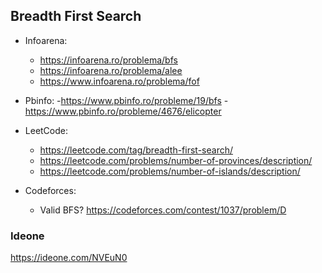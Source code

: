 ## Breadth First Search

- Infoarena:
  - https://infoarena.ro/problema/bfs
  - https://infoarena.ro/problema/alee
  - https://www.infoarena.ro/problema/fof

- Pbinfo:
  -https://www.pbinfo.ro/probleme/19/bfs
  -https://www.pbinfo.ro/probleme/4676/elicopter


- LeetCode:
  - https://leetcode.com/tag/breadth-first-search/
  - https://leetcode.com/problems/number-of-provinces/description/
  - https://leetcode.com/problems/number-of-islands/description/


- Codeforces:
  - Valid BFS? https://codeforces.com/contest/1037/problem/D

### Ideone
https://ideone.com/NVEuN0
